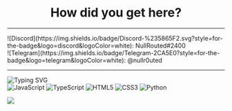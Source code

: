 <h1 align="center">How did you get here?</h1><hr>
![Discord](https://img.shields.io/badge/Discord-%235865F2.svg?style=for-the-badge&logo=discord&logoColor=white): NullRouted#2400<br>
![Telegram](https://img.shields.io/badge/Telegram-2CA5E0?style=for-the-badge&logo=telegram&logoColor=white): @nullr0uted<br>
<hr>

![Typing SVG](https://readme-typing-svg.herokuapp.com?color=%2336BCF7&lines=Languages)<br>
![JavaScript](https://img.shields.io/badge/javascript-%23323330.svg?style=for-the-badge&logo=javascript&logoColor=%23F7DF1E)
![TypeScript](https://img.shields.io/badge/typescript-%23007ACC.svg?style=for-the-badge&logo=typescript&logoColor=white)
![HTML5](https://img.shields.io/badge/html5-%23E34F26.svg?style=for-the-badge&logo=html5&logoColor=white)
![CSS3](https://img.shields.io/badge/css3-%231572B6.svg?style=for-the-badge&logo=css3&logoColor=white)
![Python](https://img.shields.io/badge/python-3670A0?style=for-the-badge&logo=python&logoColor=ffdd54)



![](https://komarev.com/ghpvc/?username=Nulldec0de)
